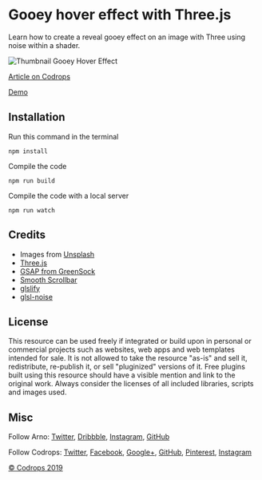 # Gooey hover effect with Three.js

Learn how to create a reveal gooey effect on an image with Three using noise within a shader.

![Thumbnail Gooey Hover Effect](https://codropspz-tympanus.netdna-ssl.com/codrops/wp-content/uploads/2019/10/ThumbnailGooeyHoverEffect.jpg)

[Article on Codrops](https://tympanus.net/codrops/?p=43947)

[Demo](http://tympanus.net/Development/.../)

## Installation
Run this command in the terminal
```
npm install
```

Compile the code
```
npm run build
```

Compile the code with a local server
```
npm run watch
```


## Credits

- Images from [Unsplash](https://unsplash.com)
- [Three.js](https://threejs.org/docs/)
- [GSAP from GreenSock](https://greensock.com/)
- [Smooth Scrollbar](https://idiotwu.github.io/smooth-scrollbar/)
- [glslify](https://github.com/glslify/glslify)
- [glsl-noise](https://www.npmjs.com/package/glsl-noise)

## License
This resource can be used freely if integrated or build upon in personal or commercial projects such as websites, web apps and web templates intended for sale. It is not allowed to take the resource "as-is" and sell it, redistribute, re-publish it, or sell "pluginized" versions of it. Free plugins built using this resource should have a visible mention and link to the original work. Always consider the licenses of all included libraries, scripts and images used.

## Misc

Follow Arno: [Twitter](https://twitter.com/aqro), [Dribbble](https://dribbble.com/Aqro), [Instagram](https://instagram.com/aqro/), [GitHub](https://github.com/Aqro)

Follow Codrops: [Twitter](http://www.twitter.com/codrops), [Facebook](http://www.facebook.com/codrops), [Google+](https://plus.google.com/101095823814290637419), [GitHub](https://github.com/codrops), [Pinterest](http://www.pinterest.com/codrops/), [Instagram](https://www.instagram.com/codropsss/)


[© Codrops 2019](http://www.codrops.com)
